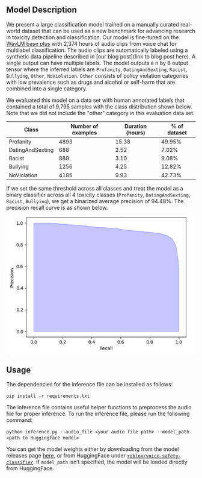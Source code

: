 ## Model Description
We present a large classification model trained on a manually curated real-world dataset that can be used as a new 
benchmark for advancing research in toxicity detection and classification.
Our model is fine-tuned on the [WavLM base plus](https://arxiv.org/abs/2110.13900) with 2,374 hours of audio clips from 
voice chat for multilabel classification. The audio clips are automatically labeled using a synthetic data pipeline 
described in [our blog post](link to blog post here). A single output can have multiple labels. 
The model outputs a n by 6 output tensor where the inferred labels are `Profanity`, `DatingAndSexting`, `Racist`, 
`Bullying`, `Other`, `NoViolation`. `Other` consists of policy violation categories with low prevalence such as drugs 
and alcohol or self-harm that are combined into a single category.


We evaluated this model on a data set with human annotated labels that contained a total of 9,795 samples with the class 
distribution shown below. Note that we did not include the "other" category in this evaluation data set. 

|Class|Number of examples| Duration (hours)|% of dataset| 
|---|---|---|---|
|Profanity | 4893| 15.38 | 49.95%|
|DatingAndSexting | 688 | 2.52 | 7.02% |
|Racist | 889 | 3.10 | 9.08% |
|Bullying | 1256 | 4.25 | 12.82% |
|NoViolation | 4185 | 9.93 | 42.73% |


If we set the same threshold across all classes and treat the model as a binary classifier across all 4 toxicity classes
(`Profanity`, `DatingAndSexting`, `Racist`, `Bullying`), we get a binarized average precision of 94.48%. The precision 
recall curve is as shown below.


<p align="center">
<img src="images/human_eval_pr_curve.png" alt="PR Curve" width="500"/>
</p>

## Usage
The dependencies for the inference file can be installed as follows:
```
pip install -r requirements.txt
```
The inference file contains useful helper functions to preprocess the audio file for proper inference. 
To run the inference file, please run the following command:
```
python inference.py --audio_file <your audio file path> --model_path <path to Huggingface model>
```
You can get the model weights either by downloading from the model releases page [here](https://github.com/Roblox/voice-safety-classifier/releases/tag/vs-classifier-v1), or from HuggingFace under 
[`roblox/voice-safety-classifier`](https://huggingface.co/Roblox/voice-safety-classifier). If `model_path` isn’t 
specified, the model will be loaded directly from HuggingFace.

